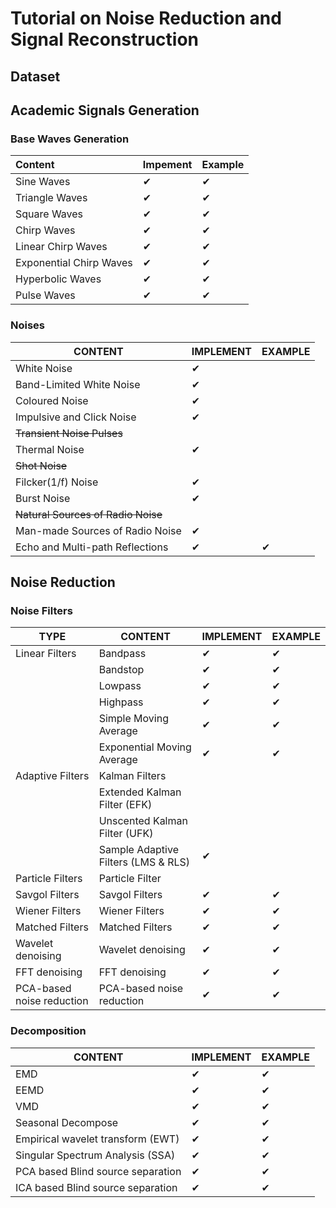 # Tutorial on Noise Reduction and Signal Reconstruction

## Dataset 

## Academic Signals Generation

### Base Waves Generation

| Content                 | Impement | Example  |
| :---------------------- | -------- | -------- |
| Sine Waves              | &#10004; | &#10004; |
| Triangle Waves          | &#10004; | &#10004; |
| Square Waves            | &#10004; | &#10004; |
| Chirp Waves             | &#10004; | &#10004; |
| Linear Chirp Waves      | &#10004; | &#10004; |
| Exponential Chirp Waves | &#10004; | &#10004; |
| Hyperbolic Waves        | &#10004; | &#10004; |
| Pulse Waves             | &#10004; | &#10004; |

### Noises

| CONTENT                            | IMPLEMENT | EXAMPLE  |
| ---------------------------------- | --------- | -------- |
| White Noise                        | &#10004;  |          |
| Band-Limited White Noise           | &#10004;  |          |
| Coloured Noise                     | &#10004;  |          |
| Impulsive and Click Noise          | &#10004;  |          |
| ~~Transient Noise Pulses~~         |           |          |
| Thermal Noise                      | &#10004;  |          |
| ~~Shot Noise~~                     |           |          |
| Filcker(1/f) Noise                 | &#10004;  |          |
| Burst Noise                        | &#10004;  |          |
| ~~Natural Sources of Radio Noise~~ |           |          |
| Man-made Sources of Radio Noise    | &#10004;  |          |
| Echo and Multi-path Reflections    | &#10004;  | &#10004; |

## Noise Reduction

### Noise Filters

| TYPE                      | CONTENT                             | IMPLEMENT | EXAMPLE  |
| ------------------------- | ----------------------------------- | --------- | -------- |
| Linear Filters            | Bandpass                            | &#10004;  | &#10004; |
|                           | Bandstop                            | &#10004;  | &#10004; |
|                           | Lowpass                             | &#10004;  | &#10004; |
|                           | Highpass                            | &#10004;  | &#10004; |
|                           | Simple Moving Average               | &#10004;  | &#10004; |
|                           | Exponential Moving Average          | &#10004;  | &#10004; |
| Adaptive Filters          | Kalman Filters                      |           |          |
|                           | Extended Kalman Filter (EFK)        |           |          |
|                           | Unscented Kalman Filter (UFK)       |           |          |
|                           | Sample Adaptive Filters (LMS & RLS) | &#10004;  |          |
| Particle Filters          | Particle Filter                     |           |          |
| Savgol Filters            | Savgol Filters                      | &#10004;  | &#10004; |
| Wiener Filters            | Wiener Filters                      | &#10004;  | &#10004; |
| Matched Filters           | Matched Filters                     | &#10004;  | &#10004; |
| Wavelet denoising         | Wavelet denoising                   | &#10004;  | &#10004; |
| FFT denoising             | FFT denoising                       | &#10004;  | &#10004; |
| PCA-based noise reduction | PCA-based noise reduction           | &#10004;  | &#10004; |

### Decomposition

| CONTENT                           | IMPLEMENT | EXAMPLE  |
| --------------------------------- | --------- | -------- |
| EMD                               | &#10004;  | &#10004; |
| EEMD                              | &#10004;  | &#10004; |
| VMD                               | &#10004;  | &#10004; |
| Seasonal Decompose                | &#10004;  | &#10004; |
| Empirical wavelet transform (EWT) | &#10004;  | &#10004; |
| Singular Spectrum Analysis (SSA)  | &#10004;  | &#10004; |
| PCA based Blind source separation | &#10004;  | &#10004; |
| ICA based Blind source separation | &#10004;  | &#10004; |









